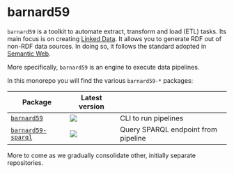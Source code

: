 # barnard59

`barnard59` is a toolkit to automate extract, transform and load (ETL) tasks. Its main focus is on creating [Linked Data](http://linked-data-training.zazuko.com/). It allows you to generate RDF out of non-RDF data sources. In doing so, it follows the standard adopted in [Semantic Web](https://www.w3.org/standards/semanticweb/).

More specifically, `barnard59` is an engine to execute data pipelines.

In this monorepo you will find the various `barnard59-*` packages:

| Package                               | Latest version                                                                  |                                     |
|---------------------------------------|---------------------------------------------------------------------------------|-------------------------------------|
| [`barnard59`](packages/cli)           | [![](https://badge.fury.io/js/barnard59.svg)](https://npm.im/barnard59)         | CLI to run pipelines                |
| [`barnard59-sparql`](packages/sparql) | [![](https://badge.fury.io/js/barnard59-sparql.svg)](https://npm.im/barnard59-sparql) | Query SPARQL endpoint from pipeline |

More to come as we gradually consolidate other, initially separate repositories.
